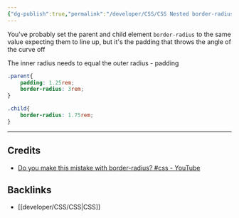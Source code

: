```yaml
---
{"dg-publish":true,"permalink":"/developer/CSS/CSS Nested border-radius/","created":"2024-02-29T22:19:55.790-06:00","updated":"2024-03-01T00:20:21.000-06:00"}
---
```


You've probably set the parent and child element `border-radius` to the same value expecting them to line up, but it's the padding that throws the angle of the curve off

The inner radius needs to equal the outer radius - padding

```scss
.parent{
	padding: 1.25rem;
	border-radius: 3rem;
}

.child{
	border-radius: 1.75rem;
}
```

---
## Credits
- [Do you make this mistake with border-radius? #css - YouTube](https://www.youtube.com/shorts/D0lIR1qVJOk)

## Backlinks
- [[developer/CSS/CSS\|CSS]]